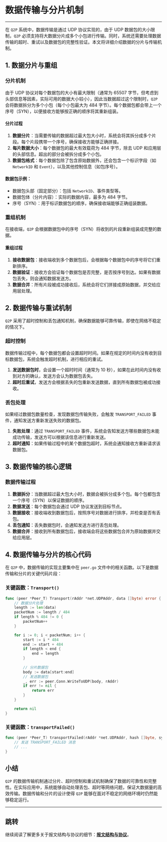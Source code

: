 # 数据传输与分片机制

---

在 `Q2P` 系统中，数据传输是通过 UDP 协议实现的，由于 UDP 数据包的大小限制，`Q2P` 必须支持将大数据分片成多个小包进行传输。同时，系统还需要处理数据传输的超时、重试以及数据包的完整性验证。本文将详细介绍数据的分片与传输机制。

## 1. 数据分片与重组

### 分片机制

由于 UDP 协议对每个数据包的大小有最大限制（通常为 65507 字节，但考虑到头部信息等因素，实际可用的数据大小较小），因此当数据超过这个限制时，`Q2P` 会将数据拆分为多个小包（每个小包最大为 484 字节）。每个数据包都会带上一个序号（SYN），以便接收方能够按正确的顺序将其重新组装。

#### 分片过程

1. **数据分片**：当需要传输的数据超过最大包大小时，系统会将其拆分成多个片段。每个片段携带一个序号，确保接收方能够正确拼接。
2. **每片数据大小**：每个数据包的最大有效载荷为 484 字节，除去 UDP 和应用层的头部信息。超出的部分会被拆分成多个小包。
3. **数据包格式**：每个数据包除了包含原始数据外，还会包含一个标识字段（如 `NetworkID` 和 `Event`），以及其他控制信息（如包序号）。

#### 数据包示例：

- 数据包头部（固定部分）：包括 `NetworkID`、事件类型等。
- 数据包体（分片内容）：实际的数据内容，最多为 484 字节。
- 序号（SYN）：用于标识数据包的顺序，确保接收端能够正确组装数据。

### 重组机制

在接收端，`Q2P` 会根据数据包中的序号（SYN）将收到的片段重新组装成完整的数据。

#### 重组过程

1. **接收数据包**：接收端收到多个数据包后，会根据每个数据包中的序号将它们重新排序。
2. **数据验证**：接收方会验证每个数据包是否完整，是否按序号到达。如果有数据包丢失，则会通知数据发送方。
3. **数据合并**：所有片段被成功接收后，系统会将它们拼接成原始数据，并交给应用层处理。

## 2. 数据传输与重试机制

`Q2P` 采用了超时控制和丢包通知机制，确保数据能够可靠传输，即使在网络不稳定的情况下。

### 超时控制

数据传输过程中，每个数据包都会设置超时时间。如果在规定的时间内没有收到目标数据包，系统会触发超时机制，进行相应的重试。

1. **发送数据包时**，会设置一个超时时间（通常为 10 秒），如果在此时间内没有收到对方的确认，发送方会认为数据包丢失。
2. **超时后重试**，发送方会根据丢失的包重新发送数据，直到所有数据包被成功接收。

### 丢包处理

如果经过数据包数量检查，发现数据包传输失败，会触发 `TRANSPORT_FAILED` 事件，通知发送方重新发送失败的数据包。

1. **失败处理**：通过 `TRANSPORT_FAILED` 事件，系统会告知发送方哪些数据包未能成功传输，发送方可以根据该信息进行重新发送。
2. **超时通知**：如果传输过程中的某个数据包超时，系统会通知接收方重新请求该数据包。

## 3. 数据传输的核心逻辑

### 数据传输过程

1. **数据拆分**：当数据超过最大包大小时，数据会被拆分成多个包。每个包都包含一个序号（SYN）以保证数据的顺序。
2. **数据发送**：每个数据包会通过 UDP 协议发送到目标节点。
3. **数据接收**：接收端收到数据包后，按照序号对数据进行排序，并检查是否有丢包。
4. **丢包通知**：丢失数据包时，会通知发送方进行丢包处理。
5. **数据合并**：接收到所有数据包后，接收端会将这些数据包合并为原始数据并交给应用层。

## 4. 数据传输与分片的核心代码

在 `Q2P` 中，数据传输的实现主要集中在 `peer.go` 文件中的相关函数。以下是数据传输和分片的关键代码片段：

### 关键函数：`Transport()`

```go
func (peer *Peer_T) Transport(rAddr *net.UDPAddr, data []byte) error {
    // 数据分片处理
    length := len(data)
    packetNum := length / 484
    if length % 484 != 0 {
        packetNum++
    }

    for i := 0; i < packetNum; i++ {
        start := i * 484
        end := start + 484
        if length < end {
            end = length
        }
        
        // 分片数据包
        body := data[start:end]
        // 发送数据包
        _, err := peer.Conn.WriteToUDP(body, rAddr)
        if err != nil {
            return err
        }
    }

    return nil
}
```

### 关键函数：`transportFailed()`

```go
func (peer *Peer_T) transportFailed(rAddr *net.UDPAddr, hash []byte, syns []uint32) {
    // 发送 TRANSPORT_FAILED 消息
    // ...
}
```

## 小结

`Q2P` 的数据传输机制通过分片、超时控制和重试机制确保了数据的可靠性和完整性。在实际应用中，系统能够自动处理丢包、超时等网络问题，保证大数据量的高效传输。数据传输和分片的设计使得 `Q2P` 能够在面对不稳定的网络环境时仍然能够稳定运行。

---

## 跳转

继续阅读了解更多关于报文结构与协议的细节：[**报文结构与协议**](06_message_structure_and_protocol.md)。
